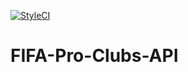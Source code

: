 [![StyleCI](https://github.styleci.io/repos/194468863/shield?branch=master)](https://github.styleci.io/repos/194468863)
# FIFA-Pro-Clubs-API
